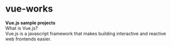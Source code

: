 # vue-works
<strong>Vue.js sample projects</strong><br>
What is Vue.js?<br>
Vue.js is a javascript framework that makes building interactive and reactive web frontends easier.
